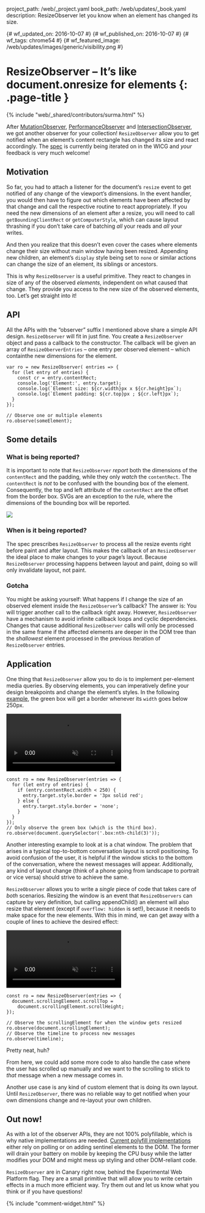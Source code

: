 project_path: /web/_project.yaml
book_path: /web/updates/_book.yaml
description: ResizeObserver let you know when an element has changed its size.

{# wf_updated_on: 2016-10-07 #}
{# wf_published_on: 2016-10-07 #}
{# wf_tags: chrome54 #}
{# wf_featured_image: /web/updates/images/generic/visibility.png #}

# ResizeObserver – It’s like document.onresize for elements {: .page-title }

{% include "web/_shared/contributors/surma.html" %}

After [MutationObserver], [PerformanceObserver] and [IntersectionObserver], we
got another observer for your collection! `ResizeObserver` allow you to get
notified when an element’s content rectangle has changed its size and react
accordingly. The [spec](https://wicg.github.io/ResizeObserver/) is currently
being iterated on in the WICG and *your* feedback is very much welcome!

## Motivation

So far, you had to attach a listener for the document’s `resize` event to get
notified of any change of the viewport’s dimensions. In the event handler, you
would then have to figure out which elements have been affected by that change
and call the respective routine to react appropriately. If you need the new
dimensions of an element after a resize, you will need to call
`getBoundingClientRect` or `getComputerStyle`, which can cause layout thrashing
if you don’t take care of batching *all* your reads and *all* your writes.

And then you realize that this doesn’t even cover the cases where elements
change their size without main window having been resized. Appending new
children, an element’s `display` style being set to `none` or similar actions
can change the size of an element, its siblings or ancestors.

This is why `ResizeObserver` is a useful primitive. They react to changes in
size of any of the observed *elements*, independent on what caused that change.
They provide you access to the new size of the observed elements, too. Let’s get
straight into it!

## API

All the APIs with the “observer” suffix I mentioned above share a simple API
design. `ResizeObserver` will fit in just fine. You create a `ResizeObserver`
object and pass a callback to the constructor. The callback will be given an
array of `ResizeOberverEntries` – one entry per observed element – which
containthe new dimensions for the element.

    var ro = new ResizeObserver( entries => {
      for (let entry of entries) {
        const cr = entry.contentRect;
        console.log('Element:', entry.target);
        console.log(`Element size: ${cr.width}px x ${cr.height}px`);
        console.log(`Element padding: ${cr.top}px ; ${cr.left}px`);
      }
    });

    // Observe one or multiple elements
    ro.observe(someElement);

## Some details

### What is being reported?

It is important to note that `ResizeObserver` *report* both the dimensions of
the `contentRect` and the padding, while they only *watch* the `contentRect`.
The `contentRect` is *not* to be confused with the bounding box of the element.
Consequently, the top and left attribute of the `contentRect` are the offset
from the border box. SVGs are an exception to the rule, where the dimensions of
the bounding box will be reported.

<img src="/web/updates/images/2016/10/resizeobserver/contentbox.png">

### When is it being reported?

The spec prescribes `ResizeObserver` to process all the resize events right
before paint and after layout. This makes the callback of an `ResizeObserver`
the ideal place to make changes to your page’s layout. Because `ResizeObserver`
processing happens between layout and paint, doing so will only invalidate
layout, not paint.

### Gotcha

You might be asking yourself: What happens if I change the size of an observed
element inside the `ResizeObserver`’s callback? The answer is: You will trigger
another call to the callback right away. However, `ResizeObserver` have a
mechanism to avoid infinite callback loops and cyclic dependencies. Changes that
cause additional `ResizeObserver` calls will only be processed in the same frame
if the affected elements are deeper in the DOM tree than the *shallowest*
element processed in the previous iteration of `ResizeObserver` entries.

## Application

One thing that `ResizeObserver` allow you to do is to implement per-element
media queries. By observing elements, you can imperatively define your
design breakpoints and change the element’s styles. In the following
[example](https://googlechrome.github.io/samples/resizeobserver/), the green box
will get a border whenever its `width` goes below 250px.

<video controls autoplay loop muted>
  <source src="https://storage.googleapis.com/webfundamentals-assets/resizeobserver/elem-mq_vp8.webm" type="video/webm; codecs=vp8">
  <source src="https://storage.googleapis.com/webfundamentals-assets/resizeobserver/elem-mq_x264.mp4" type="video/mp4; codecs=h264">
</video>

    const ro = new ResizeObserver(entries => {
      for (let entry of entries) {
        if (entry.contentRect.width < 250) {
          entry.target.style.border = '3px solid red';
        } else {
          entry.target.style.border = 'none';
        }
      }
    });
    // Only observe the green box (which is the third box).
    ro.observe(document.querySelector('.box:nth-child(3)'));

Another interesting example to look at is a chat window. The problem that arises
in a typical top-to-bottom conversation layout is scroll positioning. To avoid
confusion of the user, it is helpful if the window sticks to the bottom of
the conversation, where the newest messages will appear. Additionally, any kind
of layout change (think of a phone going from landscape to portrait or vice
versa) should strive to achieve the same.

`ResizeObserver` allows you to write a *single* piece of code that takes care of
*both* scenarios. Resizing the window is an event that `ResizeObservers` can
capture by very definition, but calling appendChild() an element will also
resize that element (except if `overflow: hidden` is set!), because it needs to
make space for the new elements. With this in mind, we can get away with a
couple of lines to achieve the desired effect:

<video controls autoplay loop muted>
  <source src="https://storage.googleapis.com/webfundamentals-assets/resizeobserver/chat_vp8.webm" type="video/webm; codecs=vp8">
  <source src="https://storage.googleapis.com/webfundamentals-assets/resizeobserver/chat_x264.mp4" type="video/mp4; codecs=h264">
</video>

    const ro = new ResizeObserver(entries => {
      document.scrollingElement.scrollTop =
        document.scrollingElement.scrollHeight;
    });

    // Observe the scrollingElement for when the window gets resized
    ro.observe(document.scrollingElement);
    // Observe the timeline to process new messages
    ro.observe(timeline);

Pretty neat, huh?

From here, we could add some more code to also handle the case where the user
has scrolled up manually and we want to the scrolling to stick to *that* message
when a new message comes in.

Another use case is any kind of custom element that is doing its own layout.
Until `ResizeObserver`, there was no reliable way to get notified when your own
dimensions change and re-layout your own children.

## Out now!

As with a lot of the observer APIs, they are not 100% polyfillable, which is why
native implementations are needed. [Current polyfill
implementations](https://github.com/WICG/ResizeObserver/issues/3) either rely on
polling or on adding sentinel elements to the DOM. The former will drain your
battery on mobile by keeping the CPU busy while the latter modifies your DOM and
might mess up styling and other DOM-reliant code.

`ResizeObserver` are in Canary right now, behind the Experimental Web Platform
flag. They are a small primitive that will allow you to write certain effects
in a much more efficient way. Try them out and let us know what you think or if
you have questions!

{% include "comment-widget.html" %}

[MutationObserver]: https://developers.google.com/web/updates/2012/02/Detect-DOM-changes-with-Mutation-Observers
[PerformanceObserver]: https://developers.google.com/web/updates/2016/06/performance-observer
[IntersectionObserver]: https://developers.google.com/web/updates/2016/04/intersectionobserver